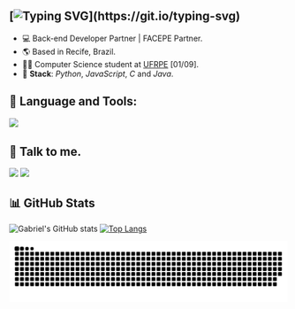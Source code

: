 ## [![Typing SVG](https://readme-typing-svg.demolab.com?font=Fira+Code&pause=1000&width=435&lines=Hello,+I'm+Gabriel+Belo!)](https://git.io/typing-svg)

- :computer: Back-end Developer Partner | FACEPE Partner.
- 🌎 Based in Recife, Brazil.
- :technologist: Computer Science student at [UFRPE](https://ufrpe.br/) [01/09].
- :battery: **Stack**: *Python*, *JavaScript*, *C* and *Java*.
  
## 🧰 Language and Tools:
<img src="https://skillicons.dev/icons?i=python,java,js,c,html,css"/>

## 📧 Talk to me.
[<img src="https://skillicons.dev/icons?i=gmail"/>](https://mail.google.com/mail/u/0/?fs=1&tf=cm&source=mailto&to=gabrielbelo.dev@gmail.com)
[<img src="https://skillicons.dev/icons?i=linkedin"/>](https://www.linkedin.com/in/gabriel-belo-545046263/)

## 📊 GitHub Stats

![Gabriel's GitHub stats](https://github-readme-stats.vercel.app/api?username=gabrielbelo2007&show_icons=true&theme=shadow_green&hide_border=true&title_color=A7F5AA&icon_color=4CAF50&text_color=A7F5AA&bg_color=222428)
[![Top Langs](https://github-readme-stats.vercel.app/api/top-langs/?username=gabrielbelo2007&layout=compact&theme=shadow_green&hide_border=true&bg_color=222428&text_color=A7F5AA)](https://github.com/gabrielbelo2007/github-readme-stats)

<picture>
  <source media="(prefers-color-scheme: dark)" srcset="https://raw.githubusercontent.com/platane/platane/output/github-contribution-grid-snake-dark.svg">
  <source media="(prefers-color-scheme: light)" srcset="https://raw.githubusercontent.com/platane/platane/output/github-contribution-grid-snake.svg">
  <img alt="github contribution grid snake animation" src="https://raw.githubusercontent.com/platane/platane/output/github-contribution-grid-snake.svg">
</picture>
